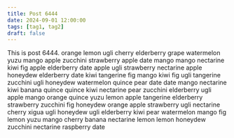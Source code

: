 ```yaml
---
title: Post 6444
date: 2024-09-01 12:00:00
tags: [tag1, tag2]
draft: false
---
```

This is post 6444.
orange
lemon
ugli
cherry
elderberry
grape
watermelon
yuzu
mango
apple
zucchini
strawberry
apple
date
mango
mango
nectarine
kiwi
fig
apple
elderberry
date
apple
ugli
strawberry
nectarine
apple
honeydew
elderberry
date
kiwi
tangerine
fig
mango
kiwi
fig
ugli
tangerine
zucchini
ugli
honeydew
watermelon
quince
pear
date
date
mango
nectarine
kiwi
banana
quince
quince
kiwi
nectarine
pear
zucchini
elderberry
ugli
apple
mango
orange
quince
yuzu
lemon
apple
tangerine
elderberry
strawberry
zucchini
fig
honeydew
orange
apple
strawberry
ugli
nectarine
cherry
xigua
ugli
honeydew
ugli
elderberry
kiwi
pear
watermelon
mango
fig
lemon
yuzu
mango
cherry
banana
nectarine
lemon
lemon
honeydew
zucchini
nectarine
raspberry
date
